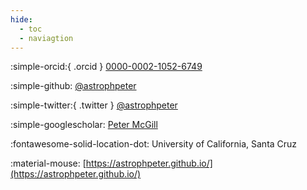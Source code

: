 ```yaml
---
hide:
  - toc
  - naviagtion
---
```



:simple-orcid:{ .orcid } [0000-0002-1052-6749](https://orcid.org/0000-0002-1052-6749)

:simple-github: [@astrophpeter](https://github.com/astrophpeter)

:simple-twitter:{ .twitter }  [@astrophpeter](https://twitter.com/astrophpeter)

:simple-googlescholar: [Peter McGill](https://scholar.google.com/citations?user=0CMkoAoAAAAJ&hl=en)

:fontawesome-solid-location-dot: University of California, Santa Cruz 

:material-mouse: [https://astrophpeter.github.io/](https://astrophpeter.github.io/)

